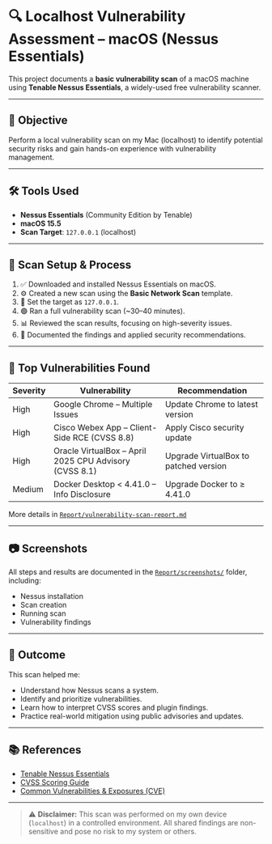 # 🔍 Localhost Vulnerability Assessment – macOS (Nessus Essentials)

This project documents a **basic vulnerability scan** of a macOS machine using **Tenable Nessus Essentials**, a widely-used free vulnerability scanner.

---

## 🧭 Objective

Perform a local vulnerability scan on my Mac (localhost) to identify potential security risks and gain hands-on experience with vulnerability management.

---

## 🛠 Tools Used

- **Nessus Essentials** (Community Edition by Tenable)
- **macOS 15.5**
- **Scan Target**: `127.0.0.1` (localhost)

---

## 🧪 Scan Setup & Process

1. ✅ Downloaded and installed Nessus Essentials on macOS.
2. ⚙️ Created a new scan using the **Basic Network Scan** template.
3. 🎯 Set the target as `127.0.0.1`.
4. 🟢 Ran a full vulnerability scan (~30–40 minutes).
5. 📊 Reviewed the scan results, focusing on high-severity issues.
6. 📌 Documented the findings and applied security recommendations.

---

## 📌 Top Vulnerabilities Found

| Severity | Vulnerability                                           | Recommendation                              |
|----------|---------------------------------------------------------|----------------------------------------------|
| High     | Google Chrome – Multiple Issues                         | Update Chrome to latest version              |
| High     | Cisco Webex App – Client-Side RCE (CVSS 8.8)            | Apply Cisco security update                  |
| High     | Oracle VirtualBox – April 2025 CPU Advisory (CVSS 8.1)  | Upgrade VirtualBox to patched version        |
| Medium   | Docker Desktop < 4.41.0 – Info Disclosure               | Upgrade Docker to ≥ 4.41.0                   |

More details in [`Report/vulnerability-scan-report.md`](./Report/vulnerability-scan-report.md)

---

## 📷 Screenshots

All steps and results are documented in the [`Report/screenshots/`](./Report/screenshots/) folder, including:

- Nessus installation
- Scan creation
- Running scan
- Vulnerability findings

---

## 🎯 Outcome

This scan helped me:

- Understand how Nessus scans a system.
- Identify and prioritize vulnerabilities.
- Learn how to interpret CVSS scores and plugin findings.
- Practice real-world mitigation using public advisories and updates.

---

## 📚 References

- [Tenable Nessus Essentials](https://www.tenable.com/products/nessus/nessus-essentials)
- [CVSS Scoring Guide](https://www.first.org/cvss/)
- [Common Vulnerabilities & Exposures (CVE)](https://cve.mitre.org/)

---

> ⚠️ **Disclaimer:** This scan was performed on my own device (`localhost`) in a controlled environment. All shared findings are non-sensitive and pose no risk to my system or others.


